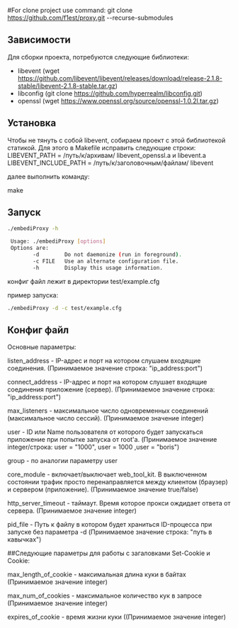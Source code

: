 #For clone project use command:
git clone https://github.com/f1est/proxy.git --recurse-submodules


## Зависимости
Для сборки проекта, потребуются следующие библиотеки:

- libevent      (wget https://github.com/libevent/libevent/releases/download/release-2.1.8-stable/libevent-2.1.8-stable.tar.gz)
- libconfig     (git clone https://github.com/hyperrealm/libconfig.git)
- openssl       (wget https://www.openssl.org/source/openssl-1.0.2l.tar.gz)


## Установка
Чтобы не тянуть с собой libevent, собираем проект с этой библиотекой статикой. Для этого в Makefile исправить следующие строки:
LIBEVENT_PATH = /путь/к/архивам/ libevent_openssl.a и libevent.a
LIBEVENT_INCLUDE_PATH = /путь/к/заголовочным/файлам/ libevent

далее выполнить команду:

make


## Запуск

```sh
./embediProxy -h

 Usage: ./embediProxy [options]
 Options are:
        -d        Do not daemonize (run in foreground).
        -c FILE   Use an alternate configuration file.
        -h        Display this usage information.
```

конфиг файл лежит в директории test/example.cfg

пример запуска:
```sh
./embediProxy -d -c test/example.cfg
```

## Конфиг файл
Основные параметры:

listen_address  - IP-адрес и порт на котором слушаем входящие соединения. (Принимаемое значение строка: "ip_address:port")

connect_address - IP-адрес и порт на котором слушает входящие соединения приложение (сервер). (Принимаемое значение строка: "ip_address:port")

max_listeners   - максимальное число одновременных соединений (максимальное число сессий). (Принимаемое значение integer)

user            - ID или Name пользователя от которого будет запускаться приложение при попытке запуска от root'a. (Принимаемое значение integer/строка: user = "1000", user = 1000 ,user = "boris")

group           - по аналогии параметру user

core_module     - включает/выключает web_tool_kit. В выключенном состоянии трафик просто перенаправляется между клиентом (браузер) и сервером (приложение). (Принимаемое значение true/false)

http_server_timeout     - таймаут. Время которое прокси ождидает ответа от сервера. (Принимаемое значение integer)

pid_file        - Путь к файлу в котором будет храниться ID-процесса при запуске без параметра -d (Принимаемое значение строка: "путь в кавычках")

##Следующие параметры для работы с загаловками Set-Cookie и Cookie:

max_length_of_cookie    - максимальная длина куки в байтах (Принимаемое значение integer)

max_num_of_cookies      - максимальное количество кук в запросе (Принимаемое значение integer)

expires_of_cookie       - время жизни куки ((Принимаемое значение integer)



